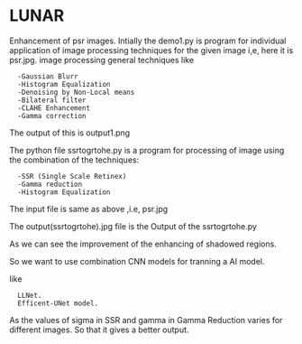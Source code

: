 # LUNAR
Enhancement of psr images.
Intially the demo1.py is program for individual application of image processing techniques for the given image i,e, here it is psr.jpg.
image processing general techniques like
     
      -Gaussian Blurr
      -Histogram Equalization
      -Denoising by Non-Local means
      -Bilateral filter
      -CLAHE Enhancement
      -Gamma correction

The output of this is output1.png
      
The python file ssrtogrtohe.py is a program for processing of image using the combination of the techniques:
                                      
      -SSR (Single Scale Retinex)
      -Gamma reduction
      -Histogram Equalization
      
The input file is same as above ,i.e, psr.jpg

The output(ssrtogrtohe).jpg file is the Output of the ssrtogrtohe.py 

As we can see the improvement of the enhancing of shadowed regions.

So we want to use combination CNN models for tranning a AI model.

 like 
      
      LLNet. 
      Efficent-UNet model.
      
As the values of sigma in SSR and gamma in Gamma Reduction varies for different images.
So that it gives a better output.

